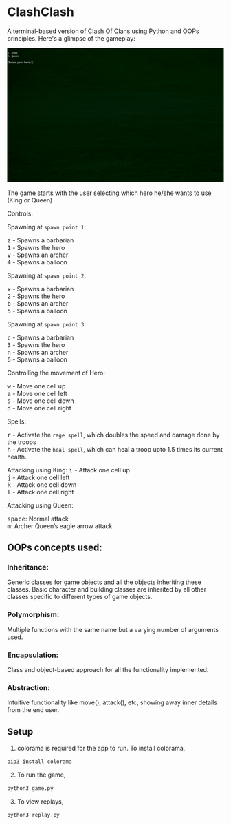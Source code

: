 # ClashClash

A terminal-based version of Clash Of Clans using Python and OOPs principles. Here's a glimpse of the gameplay:

<p align="center">
    <img src="gameplay.gif" width="512"/>
</p>


The game starts with the user selecting which hero he/she wants to use (King or Queen)

Controls:

Spawning at ``spawn point 1``:

<kbd>z</kbd> - Spawns a barbarian <br>
<kbd>1</kbd> - Spawns the hero <br>
<kbd>v</kbd> - Spawns an archer <br>
<kbd>4</kbd> - Spawns a balloon <br>

Spawning at ``spawn point 2``:

<kbd>x</kbd> - Spawns a barbarian <br>
<kbd>2</kbd> - Spawns the hero <br>
<kbd>b</kbd> - Spawns an archer <br>
<kbd>5</kbd> - Spawns a balloon <br>

Spawning at ``spawn point 3``:

<kbd>c</kbd> - Spawns a barbarian <br>
<kbd>3</kbd> - Spawns the hero <br>
<kbd>n</kbd> - Spawns an archer <br>
<kbd>6</kbd> - Spawns a balloon <br>

Controlling the movement of Hero:

<kbd>w</kbd> - Move one cell up <br>
<kbd>a</kbd> - Move one cell left <br>
<kbd>s</kbd> - Move one cell down <br>
<kbd>d</kbd> - Move one cell right <br>

Spells:

<kbd>r</kbd> - Activate the ``rage spell``, which doubles the speed and damage done by the troops <br>
<kbd>h</kbd> - Activate the ``heal spell``, which can heal a troop upto 1.5 times its current health. <br>

Attacking using King:
<kbd>i</kbd> - Attack one cell up <br>
<kbd>j</kbd> - Attack one cell left <br>
<kbd>k</kbd> - Attack one cell down <br>
<kbd>l</kbd> - Attack one cell right <br>

Attacking using Queen:

<kbd>space</kbd>: Normal attack <br>
<kbd>m</kbd>: Archer Queen’s eagle arrow attack <br>

## OOPs concepts used:

### Inheritance: 
Generic classes for game objects and all the objects inheriting these classes. Basic character and building classes are inherited by all other classes specific to different types of game objects.

### Polymorphism: 
Multiple functions with the same name but a varying number of arguments used.

### Encapsulation: 
Class and object-based approach for all the functionality implemented.

### Abstraction: 
Intuitive functionality like move(), attack(), etc, showing away inner details from the end user.

## Setup

1. colorama is required for the app to run. To install colorama,

```bash
pip3 install colorama
```

2. To run the game,

```bash
python3 game.py
```

3. To view replays,
```bash
python3 replay.py
```